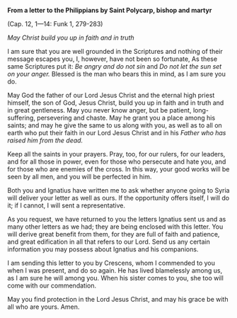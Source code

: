 

**From a letter to the Philippians by Saint Polycarp, bishop and martyr**

(Cap. 12, 1—14: Funk 1, 279-283)

_May Christ build you up in faith and in truth_

I am sure that you are well grounded in the Scriptures and nothing of their message escapes you, I, however, have not been so fortunate, As these same Scriptures put it: _Be angry and do not sin_ and _Do not let the sun set on your anger._ Blessed is the man who bears this in mind, as I am sure you do.

May God the father of our Lord Jesus Christ and the eternal high priest himself, the son of God, Jesus Christ, build you up in faith and in truth and in great gentleness. May you never know anger, but be patient, long-suffering, persevering and chaste. May he grant you a place among his saints; and may he give the same to us along with you, as well as to all on earth who put their faith in our Lord Jesus Christ and in his _Father who has raised him from the dead._

Keep all the saints in your prayers. Pray, too, for our rulers, for our leaders, and for all those in power, even for those who persecute and hate you, and for those who are enemies of the cross. In this way, your good works will be seen by all men, and you will be perfected in him.

Both you and Ignatius have written me to ask whether anyone going to Syria will deliver your letter as well as ours. If the opportunity offers itself, I will do it; if I cannot, I will sent a representative.

As you request, we have returned to you the letters Ignatius sent us and as many other letters as we had; they are being enclosed with this letter. You will derive great benefit from them, for they are full of faith and patience, and great edification in all that refers to our Lord. Send us any certain information you may possess about Ignatius and his companions.

I am sending this letter to you by Crescens, whom I commended to you when I was present, and do so again. He has lived blamelessly among us, as I am sure he will among you. When his sister comes to you, she too will come with our commendation.

May you find protection in the Lord Jesus Christ, and may his grace be with all who are yours. Amen.


